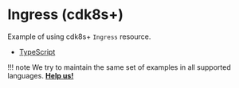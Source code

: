 # Ingress (cdk8s+)

Example of using cdk8s+ `Ingress` resource.

- [TypeScript](https://github.com/cdk8s-team/cdk8s/tree/master/examples/typescript/cdk8s-plus-ingress)

!!! note
    We try to maintain the same set of examples in all supported languages.
    **[Help us!](../project/CONTRIBUTING.md)**
